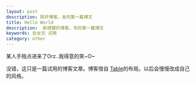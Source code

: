 ```yaml
---
layout: post
description: 刚开博客，发的第一篇博文
title: Hello World
description:  新搭建的博客，写的第一篇博文
keywords: 处女文 试用
category: other
---
```


某人手贱点进来了Orz..我得意的笑~O~ 

没错，这只是一篇试用的博客文章。博客借自 [Table](http://taberh.me/)的布局。以后会慢慢改成自己的风格。

